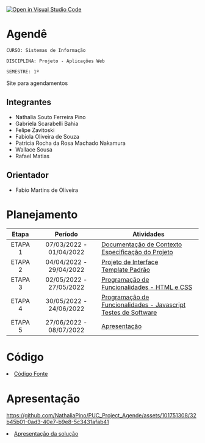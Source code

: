 [![Open in Visual Studio Code](https://classroom.github.com/assets/open-in-vscode-f059dc9a6f8d3a56e377f745f24479a46679e63a5d9fe6f495e02850cd0d8118.svg)](https://classroom.github.com/online_ide?assignment_repo_id=7334886&assignment_repo_type=AssignmentRepo)
# Agendê

`CURSO: Sistemas de Informação`

`DISCIPLINA: Projeto - Aplicações Web`

`SEMESTRE: 1º`

Site para agendamentos

## Integrantes

* Nathalia Souto Ferreira Pino
* Gabriela Scarabelli Bahia
* Felipe Zavitoski
* Fabiola Oliveira de Souza
* Patricia Rocha da Rosa Machado Nakamura
* Wallace Sousa
* Rafael Matias

## Orientador

* Fabio Martins de Oliveira

# Planejamento

| Etapa         | Período                   | Atividades |
|  :----:   |  :----:               | ----------- |
| ETAPA 1       | 07/03/2022 - 01/04/2022   |[Documentação de Contexto](docs/context.md) <br> [Especificação do Projeto](docs/especification.md) |
| ETAPA 2       | 04/04/2022 - 29/04/2022   |[Projeto de Interface](docs/interface.md) <br> [Template Padrão](docs/template.md) |
| ETAPA 3       | 02/05/2022 - 27/05/2022   |[Programação de Funcionalidades - HTML e CSS](docs/development.md) |
| ETAPA 4       | 30/05/2022 - 24/06/2022   |[Programação de Funcionalidades - Javascript](docs/development.md) <br> [Testes de Software ](docs/tests.md) |
| ETAPA 5       | 27/06/2022 - 08/07/2022   | [Apresentação](presentation/README.md) |

# Código

<li><a href="src/README.md"> Código Fonte</a></li>

# Apresentação



https://github.com/NathaliaPino/PUC_Project_Agende/assets/101751308/32b45b01-0ad3-40e7-b9e8-5c3431afab41




<li><a href="presentation/README.md"> Apresentação da solução</a></li>
